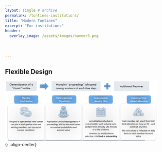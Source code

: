 ```yaml
---
layout: single # archive
permalink: /tontines-institutions/
title: "Modern Tontines"
excerpt: "For institutions"
header:
  overlay_image: /assets/images/banner3.png



---
```



## Flexible Design
![image-right](/assets/images/tontines_graph.png){: .align-center}
